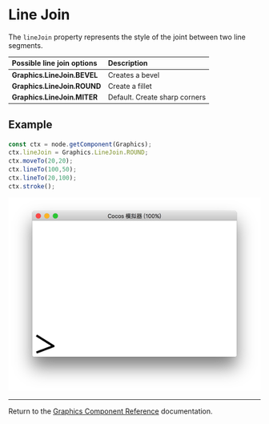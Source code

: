 # Line Join

The `lineJoin` property represents the style of the joint between two line segments.

| Possible line join options | Description |
| :-------------- | :----------- |
| **Graphics.LineJoin.BEVEL** | Creates a bevel |
| **Graphics.LineJoin.ROUND** | Create a fillet |
| **Graphics.LineJoin.MITER** | Default. Create sharp corners |

## Example

```ts
const ctx = node.getComponent(Graphics);
ctx.lineJoin = Graphics.LineJoin.ROUND;
ctx.moveTo(20,20);
ctx.lineTo(100,50);
ctx.lineTo(20,100);
ctx.stroke();
```

![lineJoin.png](lineJoin.png)

<hr>

Return to the [Graphics Component Reference](../graphics.md) documentation.
